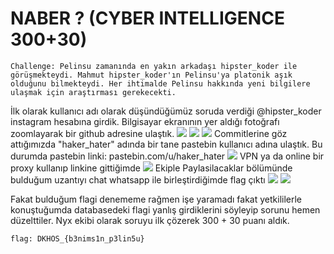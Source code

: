 # NABER ? (CYBER INTELLIGENCE 300+30)

```
Challenge: Pelinsu zamanında en yakın arkadaşı hipster_koder ile görüşmekteydi. Mahmut hipster_koder'ın Pelinsu'ya platonik aşık olduğunu bilmekteydi. Her ihtimalde Pelinsu hakkında yeni bilgilere ulaşmak için araştırması gerekecekti. 
```
İlk olarak kullanıcı adı olarak düşündüğümüz soruda verdiği @hipster_koder instagram hesabına girdik. Bilgisayar ekranının yer aldığı fotoğrafı zoomlayarak bir github adresine ulaştık.
![](https://raw.githubusercontent.com/ozancetin/CTF-Writeups/master/2018/DKHOSCTF/Naber/1.png)
![](https://raw.githubusercontent.com/ozancetin/CTF-Writeups/master/2018/DKHOSCTF/Naber/2.png)
![](https://raw.githubusercontent.com/ozancetin/CTF-Writeups/master/2018/DKHOSCTF/Naber/3.png)
Commitlerine göz attığımızda "haker_hater" adında bir tane pastebin kullanıcı adına ulaştık. Bu durumda pastebin linki: pastebin.com/u/haker_hater 
![](https://raw.githubusercontent.com/ozancetin/CTF-Writeups/master/2018/DKHOSCTF/Naber/4.png)
VPN ya da online bir proxy kullanıp linkine gittiğimde
![](https://raw.githubusercontent.com/ozancetin/CTF-Writeups/master/2018/DKHOSCTF/Naber/5.png)
Ekiple Paylasilacaklar bölümünde bulduğum uzantıyı chat whatsapp ile birleştirdiğimde flag çıktı
![](https://raw.githubusercontent.com/ozancetin/CTF-Writeups/master/2018/DKHOSCTF/Naber/6.png)
![](https://raw.githubusercontent.com/ozancetin/CTF-Writeups/master/2018/DKHOSCTF/Naber/7.png)

Fakat bulduğum flagi denememe rağmen işe yaramadı fakat yetkililerle konuştuğumda databasedeki flagi yanlış girdiklerini söyleyip sorunu hemen düzelttiler. Nyx ekibi olarak soruyu ilk çözerek 300 + 30 puanı aldık.

```
flag: DKHOS_{b3nims1n_p3lin5u}
```
